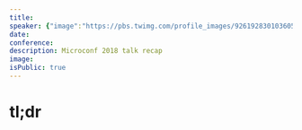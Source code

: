 ```yaml
---
title:
speaker: {"image":"https://pbs.twimg.com/profile_images/926192830103605248/FinQetz7.jpg","name":"Nadya Khoja","title":"Director of Marketing, Venngage","bioUrl":"https://www.microconf.com/growth/speakers/nadya-khoja/","twitter":"NadyaKhoja","website":"https://www.venngage.com","location":"Toronto, Ontario","description":"Head of Marketing at @Venngage and Creator of https://t.co/RenjRDANyJ. Speaker. Feminist. As seen on @HuffingtonPost @Entrepreneur @TheNextWeb @Forbes","verified":false}
date:
conference:
description: Microconf 2018 talk recap
image:
isPublic: true
---
```


# tl;dr
